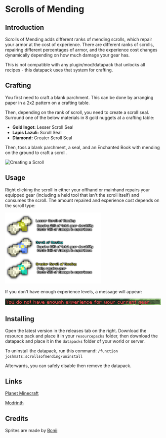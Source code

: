 # Scrolls of Mending
## Introduction
Scrolls of Mending adds different ranks of mending scrolls, which repair your armor at the cost of experience. There are different ranks of scrolls, repairing different percentages of armor, and the experience cost changes dynamically depending on how much damage your gear has.

This is not compatible with any plugin/mod/datapack that unlocks all recipes - this datapack uses that system for crafting.

## Crafting
You first need to craft a blank parchment. This can be done by arranging paper in a 2x2 pattern on a crafting table.

Then, depending on the rank of scroll, you need to create a scroll seal. Surround one of the below materials in 8 gold nuggets at a crafting table:

- **Gold Ingot:** Lesser Scroll Seal
- **Lapis Lazuli:** Scroll Seal
- **Diamond:** Greater Scroll Seal

Then, toss a blank parchment, a seal, and an Enchanted Book with mending on the ground to craft a scroll.

![Creating a Scroll](media/groundcrafting.gif)

## Usage
Right clicking the scroll in either your offhand or mainhand repairs your equipped gear (including a held tool that isn't the scroll itself) and consumes the scroll. The amount repaired and experience cost depends on the scroll type:

![Scroll Types](media/scrolltypes.png)

If you don't have enough experience levels, a message will appear:

![Not Enough Experience](media/notenoughexperience.png)

## Installing
Open the latest version in the releases tab on the right. Download the resource pack and place it in your `resourcepacks` folder, then download the datapack and place it in the `datapacks` folder of your world or server.

To uninstall the datapack, run this command: `/function joshmats:scrollsofmending/uninstall`

Afterwards, you can safely disable then remove the datapack.

## Links
[Planet Minecraft](https://www.planetminecraft.com/data-pack/scrolls-of-mending-repair-consumables/)

[Modrinth](https://modrinth.com/datapack/scrolls-of-mending)

## Credits
Sprites are made by [Bonii](https://twitter.com/ChalkDev)